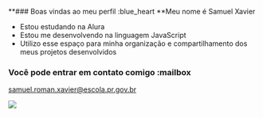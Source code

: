 
**### Boas vindas ao meu perfil :blue_heart
**Meu nome é Samuel Xavier

- Estou estudando na Alura
- Estou me desenvolvendo na linguagem JavaScript
- Utilizo esse espaço para minha organização e compartilhamento dos meus projetos desenvolvidos
### Você pode entrar em contato comigo :mailbox

samuel.roman.xavier@escola.pr.gov.br

![](https://media.tenor.com/MCBkr6dWLkUAAAAM/corinthians-rodrigo-garro.gif)
